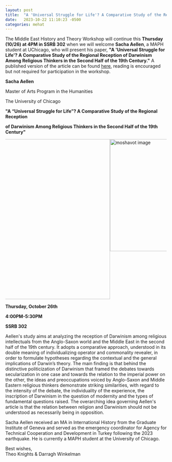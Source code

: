 ```yaml
---
layout: post
title:  "A 'Universal Struggle for Life'? A Comparative Study of the Regional Reception of Darwinism Among Religious Thinkers"
date:   2023-10-22 11:10:23 -0500
categories: mehat
---
```


<p class="last-paragraph">The Middle East History and Theory Workshop will continue this <b>Thursday (10/26) at 4PM in SSRB 302</b> when we will welcome <b>Sacha Aellen</b>, a MAPH student at UChicago, who will present his paper, <b>"A 'Universal Struggle for Life'? A Comparative Study of the Regional Reception of Darwinism Among Religious Thinkers in the Second Half of the 19th Century."</b> A published version of the article can be found <a href="{{ site.url }}/pdfs/Publication Socieėteės Politiques Compareėes.pdf">here</a>, reading is encouraged but not required for participation in the workshop.</p>

<div class="center-text-mehat">
    <p><b>Sacha Aellen</b></p>
    <p>Master of Arts Program in the Humanities</p> 
    <p>The University of Chicago</p>
    <p><b>"A “Universal Struggle for Life”? A Comparative Study of the Regional Reception</b></p> 
    <p><b>of Darwinism Among Religious Thinkers in the Second Half of the 19th Century"</b></p>
</div>
<div style="display: flex; justify-content: center; overflow-x: auto;">
  <div class="desktoponly" style="max-width: 100%;">
    <a href="{{ site.url }}/images/alafghanivedarwin.png" target="_blank">
      <img alt="moshavot image" src="{{ site.url }}/images/alafghanivedarwin.png" 
        style="width: 500px;" />
    </a>
  </div>
  <div class="mobileonly" style="max-width: 100%;">
    <a href="{{ site.url }}/images/alafghanivedarwin.png" target="_blank">
      <img alt="moshavot image" src="{{ site.url }}/images/alafghanivedarwin.png"
        style="width: 350px;" />
    </a>
  </div>
</div>
<div class="center-text-mehat">
    <p><b>Thursday, October 26th</b></p>
    <p><b>4:00PM-5:30PM</b></p> 
    <p><b>SSRB 302</b></p>
</div> 

<p class="last-paragraph"> Aellen's study aims at analyzing the reception of Darwinism among religious intellectuals from the Anglo-Saxon world and the Middle East in the second half of the 19th century. It adopts a comparative approach, understood in its double meaning of individualizing operator and commonality revealer, in order to formulate hypotheses regarding the contextual and the general implications of Darwin’s theory. The main finding is that behind the distinctive politicization of Darwinism that framed the debates towards secularization in one case and towards the relation to the imperial power on the other, the ideas and preoccupations voiced by Anglo-Saxon and Middle Eastern religious thinkers demonstrate striking similarities, with regard to the intensity of the debate, the individuality of the experience, the inscription of Darwinism in the question of modernity and the types of fundamental questions raised. The overarching idea governing Aellen's article is that the relation between religion and Darwinism should not be understood as necessarily being in opposition.</p>

<p class="last-paragraph">Sacha Aellen received an MA in International History from the Graduate Institute of Geneva and served as the emergency coordinator for Agency for Technical Cooperation and Development in Turkey following the 2023 earthquake. He is currently a MAPH student at the University of Chicago.</p>

<p class="last-paragraph">Best wishes,
<br>Theo Knights & Darragh Winkelman</p>
